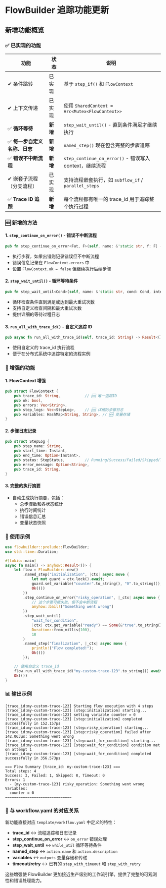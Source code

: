 # FlowBuilder 追踪功能更新

## 新增功能概览

### ✅ 已实现的功能

| 功能                          | 状态     | 说明                                                    |
| ----------------------------- | -------- | ------------------------------------------------------- |
| ✔ 条件跳转                    | 已实现   | 基于 `step_if()` 和 `FlowContext`                       |
| ✔ 上下文传递                  | 已实现   | 使用 `SharedContext = Arc<Mutex<FlowContext>>`          |
| ✅ **循环等待**               | **新增** | `step_wait_until()` - 直到条件满足才继续执行            |
| ✅ **每一步自定义名称、日志** | **新增** | `named_step()` 现在包含完整的步骤追踪                   |
| ✅ **错误不中断流程**         | **新增** | `step_continue_on_error()` - 错误写入 context，继续流程 |
| ✔ 嵌套子流程（分支流程）      | 已实现   | 支持流程嵌套执行，如 `subflow_if` / `parallel_steps`    |
| ✅ **Trace ID 追踪**          | **新增** | 每个流程都有唯一的 trace_id 用于追踪整个执行过程        |

### 🆕 新增的方法

#### 1. `step_continue_on_error()` - 错误不中断流程

```rust
pub fn step_continue_on_error<Fut, F>(self, name: &'static str, f: F) -> Self
```

-   执行步骤，如果出错则记录错误但不中断流程
-   错误信息记录在 `FlowContext.errors` 中
-   设置 `FlowContext.ok = false` 但继续执行后续步骤

#### 2. `step_wait_until()` - 循环等待条件

```rust
pub fn step_wait_until<Cond>(self, name: &'static str, cond: Cond, interval: Duration, max_retry: usize) -> Self
```

-   循环检查条件直到满足或达到最大重试次数
-   支持自定义检查间隔和最大重试次数
-   提供详细的等待过程日志

#### 3. `run_all_with_trace_id()` - 自定义追踪 ID

```rust
pub async fn run_all_with_trace_id(self, trace_id: String) -> Result<()>
```

-   使用自定义的 trace_id 执行流程
-   便于在分布式系统中追踪特定的流程实例

### 🔧 增强的功能

#### 1. FlowContext 增强

```rust
pub struct FlowContext {
    pub trace_id: String,           // 🆕 唯一追踪ID
    pub ok: bool,
    pub errors: Vec<String>,
    pub step_logs: Vec<StepLog>,    // 🆕 详细的步骤日志
    pub variables: HashMap<String, String>, // 🆕 变量存储
}
```

#### 2. 步骤日志记录

```rust
pub struct StepLog {
    pub step_name: String,
    pub start_time: Instant,
    pub end_time: Option<Instant>,
    pub status: StepStatus,         // Running/Success/Failed/Skipped/Timeout
    pub error_message: Option<String>,
    pub trace_id: String,
}
```

#### 3. 完整的执行摘要

-   自动生成执行摘要，包括：
    -   总步骤数和各状态统计
    -   执行时间统计
    -   错误信息汇总
    -   变量状态快照

### 📝 使用示例

```rust
use flowbuilder::prelude::FlowBuilder;
use std::time::Duration;

#[tokio::main]
async fn main() -> anyhow::Result<()> {
    let flow = FlowBuilder::new()
        .named_step("initialization", |ctx| async move {
            let mut guard = ctx.lock().await;
            guard.set_variable("counter".to_string(), "0".to_string());
            Ok(())
        })
        .step_continue_on_error("risky_operation", |_ctx| async move {
            // 这个步骤可能失败，但不会中断流程
            anyhow::bail!("Something went wrong")
        })
        .step_wait_until(
            "wait_for_condition",
            |ctx| ctx.get_variable("ready") == Some(&"true".to_string()),
            Duration::from_millis(100),
            10
        )
        .named_step("finalization", |_ctx| async move {
            println!("Flow completed!");
            Ok(())
        });

    // 使用自定义 trace_id
    flow.run_all_with_trace_id("my-custom-trace-123".to_string()).await?;
    Ok(())
}
```

### 📊 输出示例

```
[trace_id:my-custom-trace-123] Starting flow execution with 4 steps
[trace_id:my-custom-trace-123] [step:initialization] starting...
[trace_id:my-custom-trace-123] setting variable counter = 0
[trace_id:my-custom-trace-123] [step:initialization] completed successfully in 152.157µs
[trace_id:my-custom-trace-123] [step:risky_operation] starting...
[trace_id:my-custom-trace-123] [step:risky_operation] failed after 142.063µs: Something went wrong
[trace_id:my-custom-trace-123] [step:wait_for_condition] starting...
[trace_id:my-custom-trace-123] [step:wait_for_condition] condition met on attempt 1
[trace_id:my-custom-trace-123] [step:wait_for_condition] completed successfully in 356.573µs

=== Flow Summary [trace_id: my-custom-trace-123] ===
Total steps: 4
Success: 3, Failed: 1, Skipped: 0, Timeout: 0
Errors: 1
  - [my-custom-trace-123] risky_operation: Something went wrong
Variables:
  counter = 0
==============================
```

### 🎯 与 workflow.yaml 的对应关系

新功能直接对应 `template/workflow.yaml` 中定义的特性：

-   **trace_id** ↔ 流程追踪和日志记录
-   **step_continue_on_error** ↔ `on_error` 错误处理
-   **step_wait_until** ↔ `while_util` 循环等待条件
-   **named_step** ↔ `action.name` 和 `action.description`
-   **variables** ↔ `outputs` 变量存储和传递
-   **timeout/retry** ↔ 已有的 `step_with_timeout` 和 `step_with_retry`

这些增强使 FlowBuilder 更加接近生产级别的工作流引擎，提供了完整的可观测性和错误处理能力。
